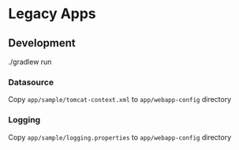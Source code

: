 # Legacy Apps

## Development

./gradlew run

### Datasource
Copy `app/sample/tomcat-context.xml` to `app/webapp-config` directory

### Logging
Copy `app/sample/logging.properties` to `app/webapp-config` directory
